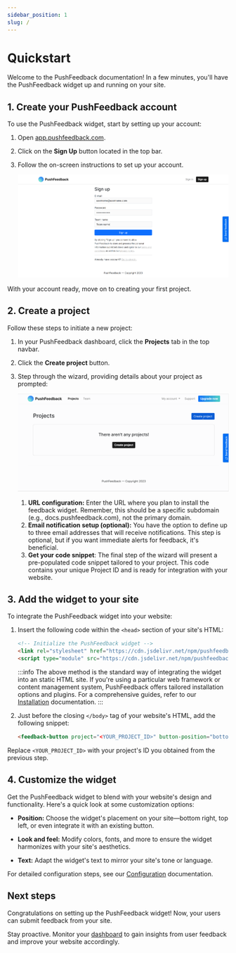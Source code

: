 ```yaml
---
sidebar_position: 1
slug: /
---
```


# Quickstart

Welcome to the PushFeedback documentation! In a few minutes, you'll have the PushFeedback widget up and running on your site.

## 1. Create your PushFeedback account

To use the PushFeedback widget, start by setting up your account:


1. Open [app.pushfeedback.com](https://app.pushfeedback.com).
2. Click on the **Sign Up** button located in the top bar.
3. Follow the on-screen instructions to set up your account.

    ![Create account](./images/create-account.png)

With your account ready, move on to creating your first project.

## 2. Create a project

Follow these steps to initiate a new project:

1. In your PushFeedback dashboard, click the **Projects** tab in the top navbar.
2. Click the **Create project** button.
3. Step through the wizard, providing details about your project as prompted:

    ![Create project](./images/create-project.gif)

    1. **URL configuration:** Enter the URL where you plan to install the feedback widget. Remember, this should be a specific subdomain (e.g., docs.pushfeedback.com), not the primary domain.
    2.  **Email notification setup (optional):** You have the option to define up to three email addresses that will receive notifications. This step is optional, but if you want immediate alerts for feedback, it's beneficial.
    3. **Get your code snippet**: The final step of the wizard will present a pre-populated code snippet tailored to your project. This code contains your unique Project ID and is ready for integration with your website.

## 3. Add the widget to your site

To integrate the PushFeedback widget into your website:

1. Insert the following code within the `<head>` section of your site's HTML:

    ```html
    <!-- Initialize the PushFeedback widget -->
    <link rel="stylesheet" href="https://cdn.jsdelivr.net/npm/pushfeedback/dist/pushfeedback/pushfeedback.css">
    <script type="module" src="https://cdn.jsdelivr.net/npm/pushfeedback/dist/pushfeedback/pushfeedback.esm.js"></script>
    ```

    :::info
    The above method is the standard way of integrating the widget into an static HTML site. If you're using a particular web framework or content management system, PushFeedback offers tailored installation options and plugins. For a comprehensive guides, refer to our [Installation](/category/installation) documentation.
    :::

1. Just before the closing `</body>` tag of your website's HTML, add the following snippet:

    ```html
    <feedback-button project="<YOUR_PROJECT_ID>" button-position="bottom-right" modal-position="bottom-right" button-style="light">Feedback</feedback-button>
    ```

Replace `<YOUR_PROJECT_ID>` with your project's ID you obtained from the previous step.


## 4. Customize the widget

Get the PushFeedback widget to blend with your website's design and functionality. Here's a quick look at some customization options:

* **Position:** Choose the widget's placement on your site—bottom right, top left, or even integrate it with an existing button.

* **Look and feel:** Modify colors, fonts, and more to ensure the widget harmonizes with your site's aesthetics.

* **Text:** Adapt the widget's text to mirror your site's tone or language.

For detailed configuration steps, see our [Configuration](/category/configuration) documentation.

## Next steps

Congratulations on setting up the PushFeedback widget! Now, your users can submit feedback from your site.

Stay proactive. Monitor your [dashboard](https://apps.pushfeedback.com) to gain insights from user feedback and improve your website accordingly.
